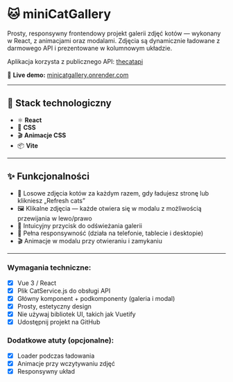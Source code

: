 # 🐱 miniCatGallery

Prosty, responsywny frontendowy projekt galerii zdjęć kotów — wykonany w React, z animacjami oraz modalami. Zdjęcia są dynamicznie ładowane z darmowego API i prezentowane w kolumnowym układzie.

Aplikacja korzysta z publicznego API: [thecatapi](https://api.thecatapi.com/v1/images/search?limit=6)

🔗 **Live demo:** [minicatgallery.onrender.com](https://minicatgallery.onrender.com)

---

## 🧰 Stack technologiczny

- ⚛️ **React**
- 🎨 **CSS**
- 🎬 **Animacje CSS**
- 📦 **Vite**

---

## ✨ Funkcjonalności

- 📸 Losowe zdjęcia kotów za każdym razem, gdy ładujesz stronę lub klikniesz „Refresh cats”
- 🖼️ Klikalne zdjęcia — każde otwiera się w modalu z możliwością przewijania w lewo/prawo
- 🔁 Intuicyjny przycisk do odświeżania galerii
- 📱 Pełna responsywność (działa na telefonie, tablecie i desktopie)
- 🎬 Animacje w modalu przy otwieraniu i zamykaniu

---

### Wymagania techniczne:

- [x] Vue 3 / React
- [x] Plik CatService.js do obsługi API
- [x] Główny komponent + podkomponenty (galeria i modal)
- [x] Prosty, estetyczny design
- [x] Nie używaj bibliotek UI, takich jak Vuetify
- [x] Udostępnij projekt na GitHub

### Dodatkowe atuty (opcjonalne):

- [x] Loader podczas ładowania
- [x] Animacje przy wczytywaniu zdjęć
- [x] Responsywny układ

